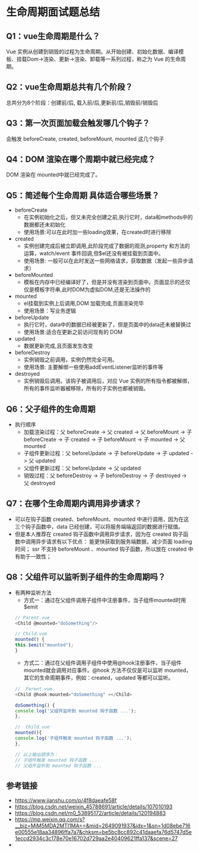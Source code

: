 # 生命周期面试题总结

## Q1：vue生命周期是什么？
Vue 实例从创建到销毁的过程为生命周期。从开始创建、初始化数据、编译模板、挂载Dom→渲染、更新→渲染、卸载等一系列过程，称之为 Vue 的生命周期。

## Q2：vue生命周期总共有几个阶段？
总共分为8个阶段：创建前/后, 载入前/后,更新前/后,销毁前/销毁后

## Q3：第一次页面加载会触发哪几个钩子？
会触发 beforeCreate, created, beforeMount, mounted 这几个钩子

## Q4：DOM 渲染在哪个周期中就已经完成？
DOM 渲染在 mounted中就已经完成了。

## Q5：简述每个生命周期  具体适合哪些场景？
- beforeCreate
  - 在实例初始化之后，但又未完全创建之前,执行它时，data和methods中的数据都还未初始化
  - 使用场景:可以在此时加一些loading效果，在created时进行移除
- created
  - 实例创建完成后被立即调用,此阶段完成了数据的观测,property 和方法的运算，watch/event 事件回调,但$el还没有被挂载到页面中。
  - 使用场景: 一般可以在此时发送一些网络请求，获取数据（发起一些异步请求）
- beforeMounted
  -  模板在内存中已经编译好了，但是并没有渲染到页面中。页面显示的还仅仅是模板字符串,此时DOM为虚拟DOM,还是无法操作的
- mounted
  - el挂载到实例上后调用,DOM 加载完成,页面渲染完毕
  - 使用场景：写业务逻辑
- beforeUpdate
  -  执行它时，data中的数据已经被更新了，但是页面中的data还未被替换过
  - 使用场景:适合在更新之前访问现有的 DOM
- updated
  - 数据更新完成,且页面发生改变
- beforeDestroy
  - 实例销毁之前调用，实例仍然完全可用。
  - 使用场景: 主要解绑一些使用addEventListener监听的事件等
- destroyed
  - 实例销毁后调用。该钩子被调用后，对应 Vue 实例的所有指令都被解绑，所有的事件监听器被移除，所有的子实例也都被销毁。

## Q6：父子组件的生命周期
- 执行顺序
  - 加载渲染过程：父 beforeCreate -> 父 created -> 父 beforeMount -> 子 beforeCreate -> 子 created -> 子 beforeMount -> 子 mounted -> 父 mounted
  - 子组件更新过程：父 beforeUpdate -> 子 beforeUpdate -> 子 updated -> 父 updated
  - 父组件更新过程：父 beforeUpdate -> 父 updated
  - 销毁过程：父 beforeDestroy -> 子 beforeDestroy -> 子 destroyed -> 父 destroyed
## Q7：在哪个生命周期内调用异步请求？
- 可以在钩子函数 created、beforeMount、mounted 中进行调用，因为在这三个钩子函数中，data 已经创建，可以将服务端端返回的数据进行赋值。
- 但是本人推荐在 created 钩子函数中调用异步请求，因为在 created 钩子函数中调用异步请求有以下优点：
能更快获取到服务端数据，减少页面 loading 时间；
ssr 不支持 beforeMount 、mounted 钩子函数，所以放在 created 中有助于一致性；

## Q8：父组件可以监听到子组件的生命周期吗？
- 有两种监听方法
  - 方式一：通过在父组件调用子组件中注册事件，当子组件mounted时用$emit
  ```javascript
  // Parent.vue
  <Child @mounted="doSomething"/>
  
  // Child.vue
  mounted() {
  this.$emit("mounted");
  }
  ```
  - 方式二：通过在父组件调用子组件中使用@hook注册事件，当子组件mounted就会调用对应事件。@hook 方法不仅仅是可以监听 mounted，其它的生命周期事件，例如：created，updated 等都可以监听。
  ```javascript
  //  Parent.vue
  <Child @hook:mounted="doSomething" ></Child>
  
  doSomething() {
  console.log('父组件监听到 mounted 钩子函数 ...');
  },
  
  //  Child.vue
  mounted(){
  console.log('子组件触发 mounted 钩子函数 ...');
  },
  
  // 以上输出顺序为：
  // 子组件触发 mounted 钩子函数 ...
  // 父组件监听到 mounted 钩子函数 ...
  ```
## 参考链接
- https://www.jianshu.com/p/4f8daeafe58f
- https://blog.csdn.net/weixin_45788691/article/details/107010193
- https://blog.csdn.net/m0_53895172/article/details/120194883
- https://mp.weixin.qq.com/s?__biz=MjM5MDA2MTI1MA==&mid=2649091937&idx=1&sn=1d08ebe716e00555e18aa34896ffa7a7&chksm=be5bc8cc892c41daaefa76d5747d5e1eccd2934c3c178e70e16702d729aa2e40409621ffa137&scene=27
- 
